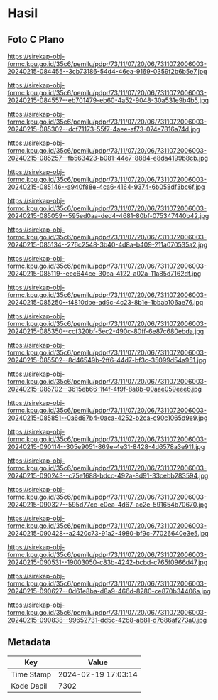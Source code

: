 # Hasil

## Foto C Plano

https://sirekap-obj-formc.kpu.go.id/35c6/pemilu/pdpr/73/11/07/20/06/7311072006003-20240215-084455--3cb73186-54d4-46ea-9169-0359f2b6b5e7.jpg

https://sirekap-obj-formc.kpu.go.id/35c6/pemilu/pdpr/73/11/07/20/06/7311072006003-20240215-084557--eb701479-eb60-4a52-9048-30a531e9b4b5.jpg

https://sirekap-obj-formc.kpu.go.id/35c6/pemilu/pdpr/73/11/07/20/06/7311072006003-20240215-085302--dcf71173-55f7-4aee-af73-074e7816a74d.jpg

https://sirekap-obj-formc.kpu.go.id/35c6/pemilu/pdpr/73/11/07/20/06/7311072006003-20240215-085257--fb563423-b081-44e7-8884-e8da4199b8cb.jpg

https://sirekap-obj-formc.kpu.go.id/35c6/pemilu/pdpr/73/11/07/20/06/7311072006003-20240215-085146--a940f88e-4ca6-4164-9374-6b058df3bc6f.jpg

https://sirekap-obj-formc.kpu.go.id/35c6/pemilu/pdpr/73/11/07/20/06/7311072006003-20240215-085059--595ed0aa-ded4-4681-80bf-075347440b42.jpg

https://sirekap-obj-formc.kpu.go.id/35c6/pemilu/pdpr/73/11/07/20/06/7311072006003-20240215-085134--276c2548-3b40-4d8a-b409-211a070535a2.jpg

https://sirekap-obj-formc.kpu.go.id/35c6/pemilu/pdpr/73/11/07/20/06/7311072006003-20240215-085119--eec644ce-30ba-4122-a02a-11a85d7162df.jpg

https://sirekap-obj-formc.kpu.go.id/35c6/pemilu/pdpr/73/11/07/20/06/7311072006003-20240215-085250--f4810dbe-ad9c-4c23-8b1e-1bbab106ae76.jpg

https://sirekap-obj-formc.kpu.go.id/35c6/pemilu/pdpr/73/11/07/20/06/7311072006003-20240215-085350--ccf320bf-5ec2-490c-80ff-6e87c680ebda.jpg

https://sirekap-obj-formc.kpu.go.id/35c6/pemilu/pdpr/73/11/07/20/06/7311072006003-20240215-085502--8d46549b-2ff6-44d7-bf3c-35099d54a951.jpg

https://sirekap-obj-formc.kpu.go.id/35c6/pemilu/pdpr/73/11/07/20/06/7311072006003-20240215-085702--3615eb66-1f4f-4f9f-8a8b-00aae059eee6.jpg

https://sirekap-obj-formc.kpu.go.id/35c6/pemilu/pdpr/73/11/07/20/06/7311072006003-20240215-085851--0a6d87b4-0aca-4252-b2ca-c90c1065d9e9.jpg

https://sirekap-obj-formc.kpu.go.id/35c6/pemilu/pdpr/73/11/07/20/06/7311072006003-20240215-090114--305e9051-869e-4e31-8428-4d6578a3e911.jpg

https://sirekap-obj-formc.kpu.go.id/35c6/pemilu/pdpr/73/11/07/20/06/7311072006003-20240215-090243--c75e1688-bdcc-492a-8d91-33cebb283594.jpg

https://sirekap-obj-formc.kpu.go.id/35c6/pemilu/pdpr/73/11/07/20/06/7311072006003-20240215-090327--595d77cc-e0ea-4d67-ac2e-591654b70670.jpg

https://sirekap-obj-formc.kpu.go.id/35c6/pemilu/pdpr/73/11/07/20/06/7311072006003-20240215-090428--a2420c73-91a2-4980-bf9c-77026640e3e5.jpg

https://sirekap-obj-formc.kpu.go.id/35c6/pemilu/pdpr/73/11/07/20/06/7311072006003-20240215-090531--19003050-c83b-4242-bcbd-c765f0966d47.jpg

https://sirekap-obj-formc.kpu.go.id/35c6/pemilu/pdpr/73/11/07/20/06/7311072006003-20240215-090627--0d61e8ba-d8a9-466d-8280-ce870b34406a.jpg

https://sirekap-obj-formc.kpu.go.id/35c6/pemilu/pdpr/73/11/07/20/06/7311072006003-20240215-090838--99652731-dd5c-4268-ab81-d7686af273a0.jpg


## Metadata

| Key        | Value               |
| ---------- | ------------------- |
| Time Stamp | 2024-02-19 17:03:14 |
| Kode Dapil | 7302                |



